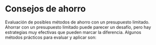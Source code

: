 # Consejos de ahorro
Evaluación de posibles métodos de ahorro con un presupuesto limitado.
Ahorrar con un presupuesto limitado puede parecer un desafío, pero hay estrategias muy efectivas que pueden marcar la diferencia. Algunos métodos prácticos para evaluar y aplicar son:
